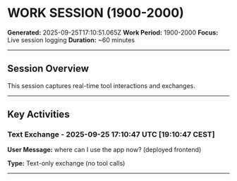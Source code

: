 # WORK SESSION (1900-2000)

**Generated:** 2025-09-25T17:10:51.065Z
**Work Period:** 1900-2000
**Focus:** Live session logging
**Duration:** ~60 minutes

---

## Session Overview

This session captures real-time tool interactions and exchanges.

---

## Key Activities

### Text Exchange - 2025-09-25 17:10:47 UTC [19:10:47 CEST]

**User Message:** where can I use the app now? (deployed frontend)

**Type:** Text-only exchange (no tool calls)

---


